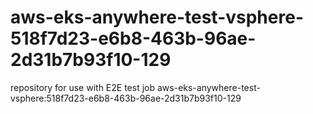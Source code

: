 # aws-eks-anywhere-test-vsphere-518f7d23-e6b8-463b-96ae-2d31b7b93f10-129
repository for use with E2E test job aws-eks-anywhere-test-vsphere:518f7d23-e6b8-463b-96ae-2d31b7b93f10-129
